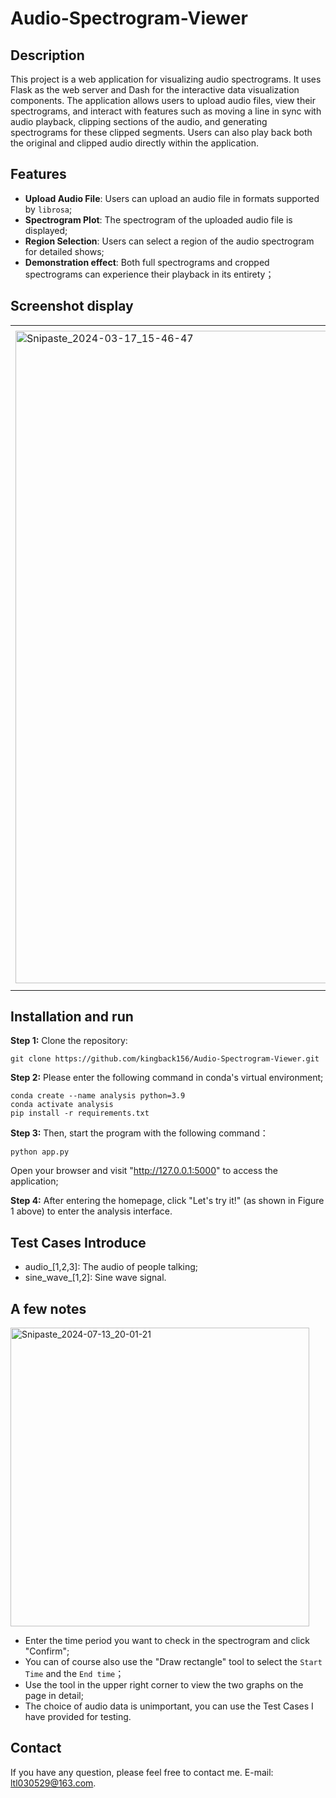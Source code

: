 # Audio-Spectrogram-Viewer

## Description
This project is a web application for visualizing audio spectrograms. It uses Flask as the web server and Dash for the interactive data visualization components. The application allows users to upload audio files, view their spectrograms, and interact with features such as moving a line in sync with audio playback, clipping sections of the audio, and generating spectrograms for these clipped segments. Users can also play back both the original and clipped audio directly within the application.

## Features
- **Upload Audio File**: Users can upload an audio file in formats supported by `librosa`;
- **Spectrogram Plot**: The spectrogram of the uploaded audio file is displayed;
- **Region Selection**: Users can select a region of the audio spectrogram for detailed shows;
- **Demonstration effect**: Both full spectrograms and cropped spectrograms can experience their playback in its entirety；
## Screenshot display
<table>
  <tr>
    <td><img width="1044" alt="Snipaste_2024-03-17_15-46-47" src="https://github.com/user-attachments/assets/03464b98-5675-4cf6-9ab2-5abe6f5e8677" scale=0.5></td>
    <td><img width="1057" alt="Snipaste_2024-03-17_15-47-37" src="https://github.com/user-attachments/assets/69cf870c-3c5e-47a5-83c6-ec94d160c610" scale=0.5></td>
    <td><img width="1044" alt="Snipaste_2024-03-17_15-46-47" src="https://github.com/user-attachments/assets/2727f9ae-38e1-472b-aa11-a04c3ee1f312" scale=0.5></td>
  </tr>
</table>

## Installation and run
**Step 1:** Clone the repository:
```
git clone https://github.com/kingback156/Audio-Spectrogram-Viewer.git
```
**Step 2:** Please enter the following command in conda's virtual environment;
```
conda create --name analysis python=3.9
conda activate analysis
pip install -r requirements.txt
```
**Step 3:** Then, start the program with the following command：
```
python app.py
```
Open your browser and visit "http://127.0.0.1:5000" to access the application;

**Step 4:** After entering the homepage, click "Let's try it!" (as shown in Figure 1 above) to enter the analysis interface.
## Test Cases Introduce
- audio_[1,2,3]: The audio of people talking;
- sine_wave_[1,2]: Sine wave signal.

## A few notes
<img width="478" alt="Snipaste_2024-07-13_20-01-21" src="https://github.com/user-attachments/assets/d31abd3c-bc28-4e07-8341-2c79ed45ce0e">

- Enter the time period you want to check in the spectrogram and click "Confirm";
- You can of course also use the "Draw rectangle" tool to select the `Start Time` and the `End time`；
- Use the tool in the upper right corner to view the two graphs on the page in detail;
- The choice of audio data is unimportant, you can use the Test Cases I have provided for testing.

## Contact
If you have any question, please feel free to contact me. E-mail: ltl030529@163.com.
